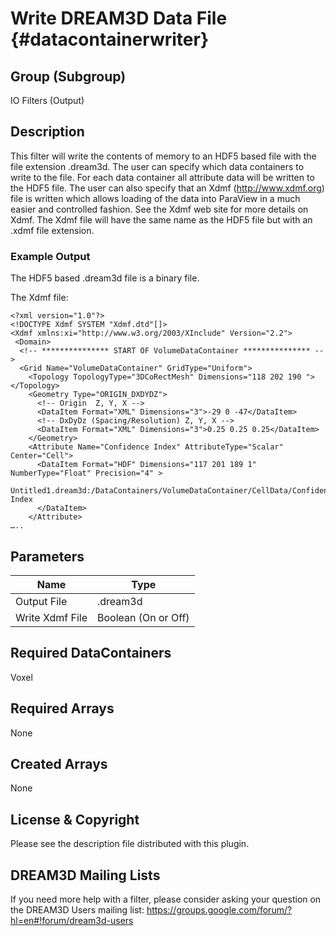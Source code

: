 Write DREAM3D Data File {#datacontainerwriter}
======

## Group (Subgroup) ##
IO Filters (Output)

## Description ##

This filter will write the contents of memory to an HDF5 based file with the file extension .dream3d. The user can specify which data containers to write
to the file. For each data container all attribute data will be written to the HDF5 file. The user can also specify that
an Xdmf (http://www.xdmf.org) file is written which allows loading of the data into ParaView in a much easier and
controlled fashion. See the Xdmf web site for more details on Xdmf. The Xdmf file will have the same name as the HDF5
file but with an .xdmf file extension.

### Example Output ###
The HDF5 based .dream3d file is a binary file.

The Xdmf file:     

	<?xml version="1.0"?>
	<!DOCTYPE Xdmf SYSTEM "Xdmf.dtd"[]> 
	<Xdmf xmlns:xi="http://www.w3.org/2003/XInclude" Version="2.2">  
	 <Domain>
	  <!-- *************** START OF VolumeDataContainer *************** -->  
	  <Grid Name="VolumeDataContainer" GridType="Uniform">
	    <Topology TopologyType="3DCoRectMesh" Dimensions="118 202 190 "></Topology>
	    <Geometry Type="ORIGIN_DXDYDZ">
	      <!-- Origin  Z, Y, X -->  
	      <DataItem Format="XML" Dimensions="3">-29 0 -47</DataItem>
	      <!-- DxDyDz (Spacing/Resolution) Z, Y, X --> 
	      <DataItem Format="XML" Dimensions="3">0.25 0.25 0.25</DataItem>
	    </Geometry>
	    <Attribute Name="Confidence Index" AttributeType="Scalar" Center="Cell">
          <DataItem Format="HDF" Dimensions="117 201 189 1" NumberType="Float" Precision="4" >
            Untitled1.dream3d:/DataContainers/VolumeDataContainer/CellData/Confidence Index
          </DataItem>
        </Attribute>
	…..  


## Parameters ##

| Name | Type |
|------|------|
| Output File | .dream3d |
| Write Xdmf File | Boolean (On or Off) |

## Required DataContainers ##
Voxel

## Required Arrays ##
None


## Created Arrays ##
None



## License & Copyright ##

Please see the description file distributed with this plugin.

## DREAM3D Mailing Lists ##

If you need more help with a filter, please consider asking your question on the DREAM3D Users mailing list:
https://groups.google.com/forum/?hl=en#!forum/dream3d-users


